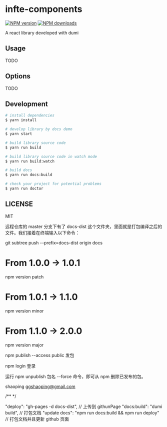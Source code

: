 # infte-components

[![NPM version](https://img.shields.io/npm/v/infte-components.svg?style=flat)](https://npmjs.org/package/infte-components)
[![NPM downloads](http://img.shields.io/npm/dm/infte-components.svg?style=flat)](https://npmjs.org/package/infte-components)

A react library developed with dumi

## Usage

TODO

## Options

TODO

## Development

```bash
# install dependencies
$ yarn install

# develop library by docs demo
$ yarn start

# build library source code
$ yarn run build

# build library source code in watch mode
$ yarn run build:watch

# build docs
$ yarn run docs:build

# check your project for potential problems
$ yarn run doctor
```

## LICENSE

MIT

远程仓库的 master 分支下有了 docs-dist 这个文件夹，里面就是打包编译之后的文件。我们接着在终端输入以下命令：

git subtree push --prefix=docs-dist origin docs

# From 1.0.0 -> 1.0.1

npm version patch

# From 1.0.1 -> 1.1.0

npm version minor

# From 1.1.0 -> 2.0.0

npm version major

npm publish --access public 发包

npm login 登录

运行 npm unpublish 包名 --force 命令，即可从 npm 删除已发布的包。

shaoping ggshaoping@gmail.com

/\*\* \*/

<!-- scripts脚本命令 -->

"deploy": "gh-pages -d docs-dist", // 上传到 githunPage
"docs:build": "dumi build", // 打包文档
"update docs": "npm run docs:build && npm run deploy" // 打包文档并且更新 github 页面
